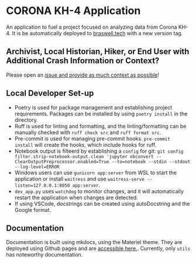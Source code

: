 # CORONA KH-4 Application
An application to fuel a project focused on analyzing data from Corona KH-4. It is be automatically deployed to [braswell.tech](https://www.braswell.tech) with a new version tag.

## Archivist, Local Historian, Hiker, or End User with Additional Crash Information or Context?
Please open an [issue and provide as much context as possible](https://github.com/cbraswe/corona-kh4-app/issues/new)! 

## Local Developer Set-up
- Poetry is used for package management and establishing project requirements. Packages can be installed by using `poetry install` in the directory. 
- Ruff is used for linting and formatting, and the linting/formatting can be manually checked with `ruff check src` and `ruff format src`.
- Pre-commit is used for managing pre-commit hooks. `pre-commit install` will create the hooks, which include hooks for ruff.
- Notebook output is filteerd by establishing a `config` for git: `git config filter.strip-notebook-output.clean 'jupyter nbconvert --ClearOutputPreprocessor.enabled=True --to=notebook --stdin --stdout --log-level=ERROR`
- Windows users can use `gunicorn app:server` from WSL to start the application or install `waitress` and use `waitress-serve --listen=127.0.0.1:8050 app:server`.
- `dev_app.py` uses `watchdog` to monitor changes, and it will automatically restart the application when changes are detected.
- If using VSCode, docstrings can be created using autoDocstring and the Google format.

## Documentation
Documentation is built using mkdocs, using the Materiel theme. They are deployed using Github pages and are [accessible here.](https://cbraswe.github.io/corona-kh4-app/Code/utils/). Currently, only `utils` has noteworthy documentation.
